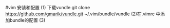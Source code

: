 #vim 安装和配置
(1) 下载vundle
git clone https://github.com/gmarik/vundle.git ~/.vim/bundle/vundle
(2)在.vimrc 中添加bundle的配置
(3)
